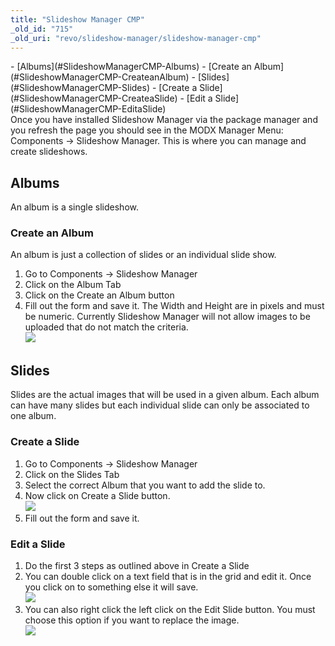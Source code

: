 ```yaml
---
title: "Slideshow Manager CMP"
_old_id: "715"
_old_uri: "revo/slideshow-manager/slideshow-manager-cmp"
---
```


<div>- [Albums](#SlideshowManagerCMP-Albums)
  - [Create an Album](#SlideshowManagerCMP-CreateanAlbum)
- [Slides](#SlideshowManagerCMP-Slides)
  - [Create a Slide](#SlideshowManagerCMP-CreateaSlide)
  - [Edit a Slide](#SlideshowManagerCMP-EditaSlide)

</div>Once you have installed Slideshow Manager via the package manager and you refresh the page you should see in the MODX Manager Menu: Components -> Slideshow Manager. This is where you can manage and create slideshows.

Albums
------

An album is a single slideshow.

### Create an Album

An album is just a collection of slides or an individual slide show.

1. Go to Components -> Slideshow Manager
2. Click on the Album Tab
3. Click on the Create an Album button
4. Fill out the form and save it. The Width and Height are in pixels and must be numeric. Currently Slideshow Manager will not allow images to be uploaded that do not match the criteria.   
  ![](/download/attachments/37683273/add-album.png?version=1&modificationDate=1325706095000)

Slides
------

Slides are the actual images that will be used in a given album. Each album can have many slides but each individual slide can only be associated to one album.

### Create a Slide

1. Go to Components -> Slideshow Manager
2. Click on the Slides Tab
3. Select the correct Album that you want to add the slide to.
4. Now click on Create a Slide button.   
  ![](/download/attachments/37683273/add-slide.png?version=1&modificationDate=1325706096000)
5. Fill out the form and save it.

### Edit a Slide

1. Do the first 3 steps as outlined above in Create a Slide
2. You can double click on a text field that is in the grid and edit it. Once you click on to something else it will save.   
  ![](/download/attachments/37683273/edit-slide.png?version=1&modificationDate=1325706096000)
3. You can also right click the left click on the Edit Slide button. You must choose this option if you want to replace the image.   
  ![](/download/attachments/37683273/update-slide.png?version=1&modificationDate=1325706096000)